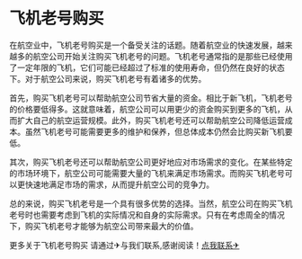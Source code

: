 # 飞机老号购买

在航空业中，飞机老号购买是一个备受关注的话题。随着航空业的快速发展，越来越多的航空公司开始关注购买飞机老号的问题。飞机老号通常指的是那些已经使用了一定年限的飞机，它们可能已经超过了标准的使用寿命，但仍然在良好的状态下。对于航空公司来说，购买飞机老号有着诸多的优势。

首先，购买飞机老号可以帮助航空公司节省大量的资金。相比于新飞机，飞机老号的价格要低得多。这就意味着，航空公司可以用更少的资金购买到更多的飞机，从而扩大自己的航空运营规模。此外，购买飞机老号还可以帮助航空公司降低运营成本。虽然飞机老号可能需要更多的维护和保养，但总体成本仍然会比购买新飞机要低。

其次，购买飞机老号还可以帮助航空公司更好地应对市场需求的变化。在某些特定的市场环境下，航空公司可能需要大量的飞机来满足市场需求。而购买飞机老号可以更快速地满足市场的需求，从而提升航空公司的竞争力。

总的来说，购买飞机老号是一个具有很多优势的选择。当然，航空公司在购买飞机老号时也需要考虑到飞机的实际情况和自身的实际需求。只有在考虑周全的情况下，购买飞机老号才能够为航空公司带来最大的价值。

更多关于飞机老号购买 请通过✈与我们联系,感谢阅读！[点我联系✈](https://us.G208.com)